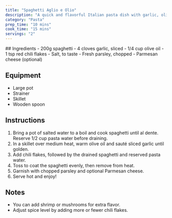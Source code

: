 ```yaml
---
title: "Spaghetti Aglio e Olio"
description: "A quick and flavorful Italian pasta dish with garlic, olive oil, and chili flakes."
category: "Pasta"
prep_time: "10 mins"
cook_time: "15 mins"
servings: "2"
---
```

<head>
    <link rel="stylesheet" href="styles.css">
</head>
## Ingredients
- 200g spaghetti
- 4 cloves garlic, sliced
- 1/4 cup olive oil
- 1 tsp red chili flakes
- Salt, to taste
- Fresh parsley, chopped
- Parmesan cheese (optional)

## Equipment
- Large pot
- Strainer
- Skillet
- Wooden spoon

## Instructions
1. Bring a pot of salted water to a boil and cook spaghetti until al dente. Reserve 1/2 cup pasta water before draining.
2. In a skillet over medium heat, warm olive oil and sauté sliced garlic until golden.
3. Add chili flakes, followed by the drained spaghetti and reserved pasta water.
4. Toss to coat the spaghetti evenly, then remove from heat.
5. Garnish with chopped parsley and optional Parmesan cheese.
6. Serve hot and enjoy!

## Notes
- You can add shrimp or mushrooms for extra flavor.
- Adjust spice level by adding more or fewer chili flakes.